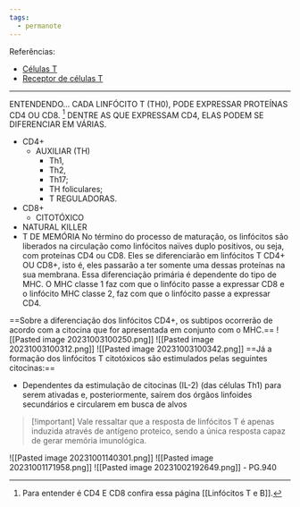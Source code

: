 ```yaml
---
tags:
  - permanote
---
```

Referências: 
* [Células T](https://www.lecturio.com/pt/concepts/celulas-t/#lecturio-toc__Desenvolvimento%20das%20C%C3%A9lulas%20T)
* [Receptor de células T](https://en.wikipedia.org/wiki/T-cell_receptor)
--- 
ENTENDENDO... CADA LINFÓCITO T (TH0), PODE EXPRESSAR PROTEÍNAS CD4 OU CD8. [^1] DENTRE AS QUE EXPRESSAM CD4, ELAS PODEM SE DIFERENCIAR EM VÁRIAS. 
* CD4+
	* AUXILIAR (TH)
		* Th1, 
		* Th2, 
		* Th17;
		* TH foliculares; 
		* T REGULADORAS. 
* CD8+ 
	* CITOTÓXICO 
* NATURAL KILLER 
* T DE MEMÓRIA
No término do processo de maturação, os linfócitos são liberados na circulação como linfócitos naïves duplo positivos, ou seja, com proteínas CD4 ou CD8. Eles se diferenciarão em linfócitos T CD4+ OU CD8+, isto é, eles passarão a ter somente uma dessas proteínas na sua membrana. Essa diferenciação primária é dependente do tipo de MHC. O MHC classe 1 faz com que o linfócito passe a expressar CD8 e o linfócito MHC classe 2, faz com que o linfócito passe a expressar CD4. 

==Sobre a diferenciação dos linfócitos CD4+, os subtipos ocorrerão de acordo com a citocina que for apresentada em conjunto com o MHC.==
![[Pasted image 20231003100250.png]]
![[Pasted image 20231003100312.png]]
![[Pasted image 20231003100342.png]]
==Já a formação dos linfócitos T citotóxicos são estimulados pelas seguintes citocinas:==
- Dependentes da estimulação de citocinas (IL-2) (das células Th1) para serem ativadas e, posteriormente, saírem dos órgãos linfoides secundários e circularem em busca de alvos

>[!important] Vale ressaltar que a resposta de linfócitos T é apenas induzida através de antígeno proteico, sendo a única resposta capaz de gerar memória imunológica.

![[Pasted image 20231001140301.png]]
![[Pasted image 20231001171958.png]]
![[Pasted image 20231002192649.png]]  - PG.940

[^1]: Para entender é CD4 E CD8 confira essa página [[Linfócitos T e B]].